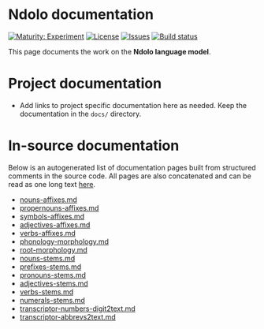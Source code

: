 # Ndolo documentation

[![Maturity: Experiment](https://img.shields.io/badge/Maturity-Experiment-black.svg)](https://giellalt.github.io/MaturityClassification.html)
[![License](https://img.shields.io/github/license/giellalt/lang-ndl)](https://raw.githubusercontent.com/giellalt/lang-ndl/develop/LICENSE)
[![Issues](https://img.shields.io/github/issues/giellalt/lang-ndl)](https://github.com/giellalt/lang-ndl/issues)
[![Build status](https://github.com/giellalt/lang-ndl/workflows/Speller%20CI+CD/badge.svg)](https://github.com/giellalt/lang-ndl/actions)

This page documents the work on the **Ndolo language model**. 

# Project documentation

* Add links to project specific documentation here as needed. Keep the documentation in the `docs/` directory.

# In-source documentation

Below is an autogenerated list of documentation pages built from structured comments in the source code. All pages are also concatenated and can be read as one long text [here](ndl.md).
* [nouns-affixes.md](nouns-affixes.md)
* [propernouns-affixes.md](propernouns-affixes.md)
* [symbols-affixes.md](symbols-affixes.md)
* [adjectives-affixes.md](adjectives-affixes.md)
* [verbs-affixes.md](verbs-affixes.md)
* [phonology-morphology.md](phonology-morphology.md)
* [root-morphology.md](root-morphology.md)
* [nouns-stems.md](nouns-stems.md)
* [prefixes-stems.md](prefixes-stems.md)
* [pronouns-stems.md](pronouns-stems.md)
* [adjectives-stems.md](adjectives-stems.md)
* [verbs-stems.md](verbs-stems.md)
* [numerals-stems.md](numerals-stems.md)
* [transcriptor-numbers-digit2text.md](transcriptor-numbers-digit2text.md)
* [transcriptor-abbrevs2text.md](transcriptor-abbrevs2text.md)

